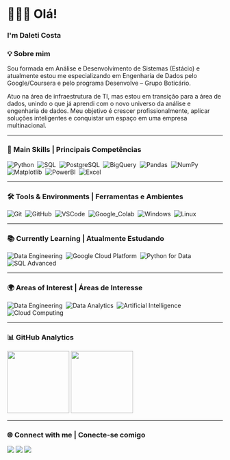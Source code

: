 # 👩🏻‍💻  Olá!  
### I'm Daleti Costa  



### 💡 Sobre mim

<p>
Sou formada em Análise e Desenvolvimento de Sistemas (Estácio) e atualmente estou me especializando em Engenharia de Dados pelo Google/Coursera e pelo programa Desenvolve – Grupo Boticário.
</p>
<p>
Atuo na área de infraestrutura de TI, mas estou em transição para a área de dados, unindo o que já aprendi com o novo universo da análise e engenharia de dados.  
Meu objetivo é crescer profissionalmente, aplicar soluções inteligentes e conquistar um espaço em uma empresa multinacional.
</p>

---

### 🧠 Main Skills | Principais Competências

![Python](https://img.shields.io/badge/Python-094782?style=for-the-badge&logo=python&logoColor=white)&nbsp;
![SQL](https://img.shields.io/badge/SQL-CC2927?style=for-the-badge&logo=microsoft-sql-server&logoColor=white)&nbsp;
![PostgreSQL](https://img.shields.io/badge/PostgreSQL-336791?style=for-the-badge&logo=postgresql&logoColor=white)&nbsp;
![BigQuery](https://img.shields.io/badge/Google_BigQuery-033E8D?style=for-the-badge&logo=google-cloud&logoColor=white)&nbsp;
![Pandas](https://img.shields.io/badge/Pandas-150458?style=for-the-badge&logo=pandas&logoColor=white)&nbsp;
![NumPy](https://img.shields.io/badge/Numpy-013243?style=for-the-badge&logo=numpy&logoColor=white)&nbsp;
![Matplotlib](https://img.shields.io/badge/Matplotlib-005C9C?style=for-the-badge&logo=plotly&logoColor=white)&nbsp;
![PowerBI](https://img.shields.io/badge/Power_BI-F2C811?style=for-the-badge&logo=powerbi&logoColor=black)&nbsp;
![Excel](https://img.shields.io/badge/Excel-217346?style=for-the-badge&logo=microsoft-excel&logoColor=white)&nbsp;

---

### 🛠️ Tools & Environments | Ferramentas e Ambientes

![Git](https://img.shields.io/badge/Git-F05032?style=for-the-badge&logo=git&logoColor=white)&nbsp;
![GitHub](https://img.shields.io/badge/GitHub-181717?style=for-the-badge&logo=github&logoColor=white)&nbsp;
![VSCode](https://img.shields.io/badge/VS_Code-007ACC?style=for-the-badge&logo=visual-studio-code&logoColor=white)&nbsp;
![Google_Colab](https://img.shields.io/badge/Google_Colab-F9AB00?style=for-the-badge&logo=googlecolab&logoColor=black)&nbsp;
![Windows](https://img.shields.io/badge/Windows-00ADEF?style=for-the-badge&logo=windows&logoColor=white)&nbsp;
![Linux](https://img.shields.io/badge/Linux-FCC624?style=for-the-badge&logo=linux&logoColor=black)&nbsp;

---

### 📚 Currently Learning | Atualmente Estudando

![Data Engineering](https://img.shields.io/badge/Data_Engineering-3498DB?style=for-the-badge&logo=google-cloud&logoColor=white)&nbsp;
![Google Cloud Platform](https://img.shields.io/badge/Google_Cloud-4285F4?style=for-the-badge&logo=google-cloud&logoColor=white)&nbsp;
![Python for Data](https://img.shields.io/badge/Python_for_Data-3776AB?style=for-the-badge&logo=python&logoColor=white)&nbsp;
![SQL Advanced](https://img.shields.io/badge/SQL_Advanced-CC2927?style=for-the-badge&logo=microsoft-sql-server&logoColor=white)&nbsp;

---

### 🌍 Areas of Interest | Áreas de Interesse

![Data Engineering](https://img.shields.io/badge/Data_Engineering-1E8449?style=for-the-badge&logo=data&logoColor=white)&nbsp;
![Data Analytics](https://img.shields.io/badge/Data_Analytics-2E86C1?style=for-the-badge&logo=databricks&logoColor=white)&nbsp;
![Artificial Intelligence](https://img.shields.io/badge/AI_and_ML-884EA0?style=for-the-badge&logo=tensorflow&logoColor=white)&nbsp;
![Cloud Computing](https://img.shields.io/badge/Cloud_Computing-2471A3?style=for-the-badge&logo=google-cloud&logoColor=white)&nbsp;

---

### 📊 GitHub Analytics

<p align="left">
  <img height="145em" src="https://github-readme-stats.vercel.app/api?username=daleticosta&show_icons=true&theme=tokyonight"/>
  <img height="145em" src="https://github-readme-stats.vercel.app/api/top-langs/?username=daleticosta&layout=compact&theme=tokyonight"/>
</p>

---

### 🌐 Connect with me | Conecte-se comigo

<a href="https://www.linkedin.com/in/daleticosta/"><img src="https://img.shields.io/badge/-LinkedIn-0077B5?style=for-the-badge&logo=linkedin&logoColor=white"/></a>
<a href="mailto:daleticosta@gmail.com"><img src="https://img.shields.io/badge/-Gmail-EA4335?style=for-the-badge&logo=gmail&logoColor=white"/></a>
<a href="https://https://www.instagram.com/daleticatarina//"><img src="https://img.shields.io/badge/-Instagram-E4405F?style=for-the-badge&logo=instagram&logoColor=white"/></a>
